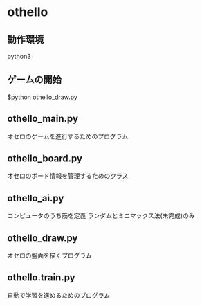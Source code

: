 # othello
## 動作環境
python3
## ゲームの開始
$python othello_draw.py
## othello_main.py
オセロのゲームを進行するためのプログラム
## othello_board.py
オセロのボード情報を管理するためのクラス
## othello_ai.py
コンピュータのうち筋を定義
ランダムとミニマックス法(未完成)のみ
## othello_draw.py
オセロの盤面を描くプログラム
## othello.train.py
自動で学習を進めるためのプログラム
